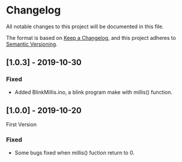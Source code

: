 # Changelog
All notable changes to this project will be documented in this file.

The format is based on [Keep a Changelog](https://keepachangelog.com/en/1.0.0/),
and this project adheres to [Semantic Versioning](https://semver.org/spec/v2.0.0.html).



## [1.0.3] - 2019-10-30

### Fixed 
- Added BlinkMillis.ino, a blink program make with millis() function.

## [1.0.0] - 2019-10-20
First Version
### Fixed 
- Some bugs fixed when millis() fuction return to 0.